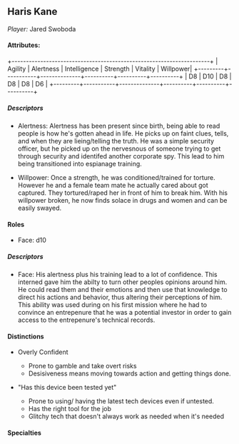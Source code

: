 ## Haris Kane
*Player:* Jared Swoboda

#### Attributes:

+---------------------------------------------------------------------+
| Agility | Alertness | Intelligence | Strength | Vitality | Willpower|
+---------+-----------+--------------+----------+----------+----------+
| D8      |  D10      | D8           | D8       | D8       | D6       |
+---------+-----------+--------------+----------+----------+----------+

##### Descriptors
* Alertness: Alertness has been present since birth, being able to read people is how he's gotten ahead in life. He picks up on faint clues, tells, and when they are lieing/telling the truth.  He was a simple security officer, but he picked up on the nervesnous of someone trying to get through security and identifed another corporate spy.  This lead to him being transitioned into espianage training. 

* Willpower:  Once a strength, he was conditioned/trained for torture.  However he and a female team mate he actually cared about got captured.   They tortured/raped her in front of him to break him.  With his willpower broken, he now finds solace in drugs and women and can be easily swayed.


#### Roles
 * Face: d10

##### Descriptors
* Face:  His alertness plus his training lead to a lot of confidence.  This interned gave him the abilty to turn other peoples opinions around him.  He could read them and their emotions and then use that knowledge to direct his actions and behavior, thus altering their perceptions of him.  This ability was used during on his first mission where he had to convince an entrepenure that he was a potential investor in order to gain access to the entrepenure's technical records.



#### Distinctions
- Overly Confident
	* Prone to gamble and take overt risks
	* Desisiveness means moving towards action and getting things done.

- "Has this device been tested yet"
	* Prone to using/ having the latest tech devices even if untested.
	* Has the right tool for the job
	* Glitchy tech that doesn't always work as needed when it's needed

#### Specialties
	


